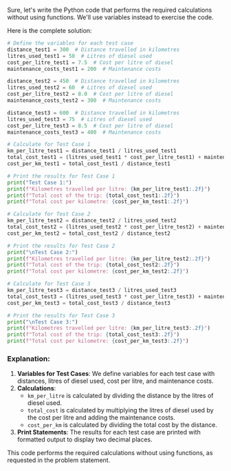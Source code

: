 Sure, let's write the Python code that performs the required calculations without using functions. We'll use variables instead to exercise the code.

Here is the complete solution:

```py
# Define the variables for each test case
distance_test1 = 300  # Distance travelled in kilometres
litres_used_test1 = 50  # Litres of diesel used
cost_per_litre_test1 = 7.5  # Cost per litre of diesel
maintenance_costs_test1 = 200  # Maintenance costs

distance_test2 = 450  # Distance travelled in kilometres
litres_used_test2 = 60  # Litres of diesel used
cost_per_litre_test2 = 8.0  # Cost per litre of diesel
maintenance_costs_test2 = 300  # Maintenance costs

distance_test3 = 600  # Distance travelled in kilometres
litres_used_test3 = 75  # Litres of diesel used
cost_per_litre_test3 = 8.5  # Cost per litre of diesel
maintenance_costs_test3 = 400  # Maintenance costs

# Calculate for Test Case 1
km_per_litre_test1 = distance_test1 / litres_used_test1
total_cost_test1 = (litres_used_test1 * cost_per_litre_test1) + maintenance_costs_test1
cost_per_km_test1 = total_cost_test1 / distance_test1

# Print the results for Test Case 1
print("Test Case 1:")
print(f"Kilometres travelled per litre: {km_per_litre_test1:.2f}")
print(f"Total cost of the trip: {total_cost_test1:.2f}")
print(f"Total cost per kilometre: {cost_per_km_test1:.2f}")

# Calculate for Test Case 2
km_per_litre_test2 = distance_test2 / litres_used_test2
total_cost_test2 = (litres_used_test2 * cost_per_litre_test2) + maintenance_costs_test2
cost_per_km_test2 = total_cost_test2 / distance_test2

# Print the results for Test Case 2
print("\nTest Case 2:")
print(f"Kilometres travelled per litre: {km_per_litre_test2:.2f}")
print(f"Total cost of the trip: {total_cost_test2:.2f}")
print(f"Total cost per kilometre: {cost_per_km_test2:.2f}")

# Calculate for Test Case 3
km_per_litre_test3 = distance_test3 / litres_used_test3
total_cost_test3 = (litres_used_test3 * cost_per_litre_test3) + maintenance_costs_test3
cost_per_km_test3 = total_cost_test3 / distance_test3

# Print the results for Test Case 3
print("\nTest Case 3:")
print(f"Kilometres travelled per litre: {km_per_litre_test3:.2f}")
print(f"Total cost of the trip: {total_cost_test3:.2f}")
print(f"Total cost per kilometre: {cost_per_km_test3:.2f}")
```

### Explanation:
1. **Variables for Test Cases**: We define variables for each test case with distances, litres of diesel used, cost per litre, and maintenance costs.
2. **Calculations**:
   - `km_per_litre` is calculated by dividing the distance by the litres of diesel used.
   - `total_cost` is calculated by multiplying the litres of diesel used by the cost per litre and adding the maintenance costs.
   - `cost_per_km` is calculated by dividing the total cost by the distance.
3. **Print Statements**: The results for each test case are printed with formatted output to display two decimal places.

This code performs the required calculations without using functions, as requested in the problem statement.